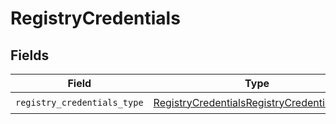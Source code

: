 # RegistryCredentials


## Fields

| Field                                                                                                           | Type                                                                                                            | Required                                                                                                        | Description                                                                                                     |
| --------------------------------------------------------------------------------------------------------------- | --------------------------------------------------------------------------------------------------------------- | --------------------------------------------------------------------------------------------------------------- | --------------------------------------------------------------------------------------------------------------- |
| `registry_credentials_type`                                                                                     | [RegistryCredentialsRegistryCredentialsType](../../models/shared/registrycredentialsregistrycredentialstype.md) | :heavy_check_mark:                                                                                              | N/A                                                                                                             |